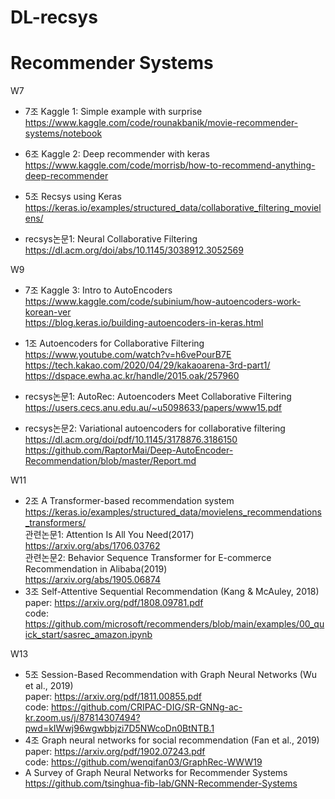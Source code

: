 # DL-recsys
# Recommender Systems  
W7   
- 7조 Kaggle 1: Simple example with surprise           
  https://www.kaggle.com/code/rounakbanik/movie-recommender-systems/notebook  
- 6조 Kaggle 2: Deep recommender with keras           
  https://www.kaggle.com/code/morrisb/how-to-recommend-anything-deep-recommender  
- 5조 Recsys using Keras           
  https://keras.io/examples/structured_data/collaborative_filtering_movielens/    
     
- recsys논문1: Neural Collaborative Filtering           
  https://dl.acm.org/doi/abs/10.1145/3038912.3052569  
  
W9  
- 7조 Kaggle 3: Intro to AutoEncoders           
  https://www.kaggle.com/code/subinium/how-autoencoders-work-korean-ver                                 
  https://blog.keras.io/building-autoencoders-in-keras.html

- 1조 Autoencoders for Collaborative Filtering           
  https://www.youtube.com/watch?v=h6vePourB7E           
  https://tech.kakao.com/2020/04/29/kakaoarena-3rd-part1/                                 
  https://dspace.ewha.ac.kr/handle/2015.oak/257960                      

- recsys논문1: AutoRec: Autoencoders Meet Collaborative Filtering           
  https://users.cecs.anu.edu.au/~u5098633/papers/www15.pdf
- recsys논문2: Variational autoencoders for collaborative filtering           
  https://dl.acm.org/doi/pdf/10.1145/3178876.3186150                      
  https://github.com/RaptorMai/Deep-AutoEncoder-Recommendation/blob/master/Report.md
  
W11  
- 2조 A Transformer-based recommendation system     
  https://keras.io/examples/structured_data/movielens_recommendations_transformers/                                              
  관련논문1: Attention Is All You Need(2017)                         
  https://arxiv.org/abs/1706.03762                        
  관련논문2: Behavior Sequence Transformer for E-commerce Recommendation in Alibaba(2019)                                   
  https://arxiv.org/abs/1905.06874                          
- 3조 Self-Attentive Sequential Recommendation (Kang & McAuley, 2018)      
  paper: https://arxiv.org/pdf/1808.09781.pdf    
  code: https://github.com/microsoft/recommenders/blob/main/examples/00_quick_start/sasrec_amazon.ipynb         
  
W13  
- 5조 Session-Based Recommendation with Graph Neural Networks (Wu et al., 2019)        
  paper: https://arxiv.org/pdf/1811.00855.pdf      
  code: https://github.com/CRIPAC-DIG/SR-GNNg-ac-kr.zoom.us/j/87814307494?pwd=kIWwj96wgwbbjzi7D5NWcoDn0BtNTB.1     
- 4조 Graph neural networks for social recommendation (Fan et al., 2019)         
  paper: https://arxiv.org/pdf/1902.07243.pdf          
  code: https://github.com/wenqifan03/GraphRec-WWW19
- A Survey of Graph Neural Networks for Recommender Systems                             
  https://github.com/tsinghua-fib-lab/GNN-Recommender-Systems                   

